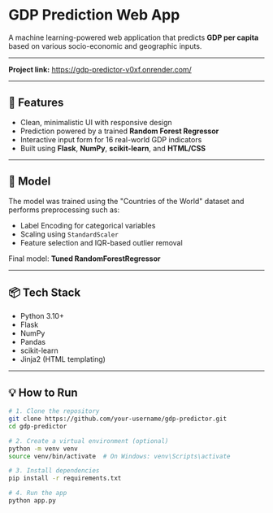 # GDP Prediction Web App

A machine learning-powered web application that predicts **GDP per capita** based on various socio-economic and geographic inputs.

---

**Project link:** https://gdp-predictor-v0xf.onrender.com/

---

## 🚀 Features
- Clean, minimalistic UI with responsive design
- Prediction powered by a trained **Random Forest Regressor**
- Interactive input form for 16 real-world GDP indicators
- Built using **Flask**, **NumPy**, **scikit-learn**, and **HTML/CSS**

---

## 🧠 Model
The model was trained using the "Countries of the World" dataset and performs preprocessing such as:
- Label Encoding for categorical variables
- Scaling using `StandardScaler`
- Feature selection and IQR-based outlier removal

Final model: **Tuned RandomForestRegressor**

---

## 📦 Tech Stack
- Python 3.10+
- Flask
- NumPy
- Pandas
- scikit-learn
- Jinja2 (HTML templating)


---

## 💡 How to Run

```bash
# 1. Clone the repository
git clone https://github.com/your-username/gdp-predictor.git
cd gdp-predictor

# 2. Create a virtual environment (optional)
python -m venv venv
source venv/bin/activate  # On Windows: venv\Scripts\activate

# 3. Install dependencies
pip install -r requirements.txt

# 4. Run the app
python app.py
